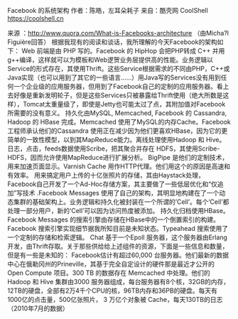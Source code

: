 Facebook 的系统架构
作者：陈皓，左耳朵耗子
来自：酷壳网 CoolShell https://coolshell.cn

来源 ：http://www.quora.com/What-is-Facebooks-architecture （由Micha?l Figuière回答）
根据我现有的阅读和谈话，我所理解的今天Facebook的架构如下：
Web 前端是由 PHP 写的。Facebook 的 HipHop 会把PHP转成 C++ 并用 g++编译，这样就可以为模板和Web逻贺业务层提供高的性能。业务逻辑以Service的形式存在，其使用Thrift。这些Service根据需求的不同由PHP，C++或Java实现（也可以用到了其它的一些语言……）用Java写的Services没有用到任何一个企业级的应用服务器，但用到了Facebook自己的定制的应用服务器。看上去好像是重新发明轮子，但是这些Services只被暴露给Thrift使用（绝大所数是这样），Tomcat太重量级了，即使是Jetty也可能太过了点，其附加值对Facebook所需要的没有意义。
持久化由MySQL, Memcached, Facebook 的 Cassandra, Hadoop 的 HBase 完成。Memcached 使用了MySQL的内存Cache。Facebook 工程师承认他们的Cassandra 使用正在减少因为他们更喜欢HBase，因为它的更简单的一致性模型，以到其MapReduce能力。离线处理使用Hadoop 和 Hive。日志，点击，feeds数据使用Scribe，把其聚合并存在 HDFS，其使用Scribe-HDFS，因而允许使用MapReduce进行扩展分析。
BigPipe 是他们的定制技术，用来加速页面显示。Varnish Cache 用作HTTP代理。他们用这个的原因是高速和有效率。 用来搞定用户上传的十亿张照片的存储，其由Haystack处理，Facebook自己开发了一个Ad-Hoc存储方案，其主要做了一些低层优化和“仅追加”写技术 .Facebook Messages 使用了自己的架构，其明显地构建在了一个动态集群的基础架构上。业务逻辑和持久化被封装在一个所谓的’Cell’。每个‘Cell’都处理一部分用户，新的‘Cell’可以因为访问热度被添加。 持久化归档使用HBase。
Facebook Messages 的搜索引擎由存储在HBase中的一个倒置索引的构建。 Facebook 搜索引擎实现细节据我所知目前是未知状态。Typeahead 搜索使用了一个定制的存储和检索逻辑。 Chat 基于一个Epoll 服务器，这个服务器由Erlang 开发，由Thrift存取。关于那些供给给上述组件的资源，下面是一些信息和数量，但是有一些是未知的：
Facebook估计有超过60,000 台服务器。他们最新的数据中心在俄勒冈州的Prineville，其基于完全自定设计的硬件那是最近才公开的 Open Compute 项目。300 TB 的数据存在 Memcached 中处理。他们的Hadoop 和 Hive 集群由3000 服务器组成，每台服务器有8个核，32GB的内存，12TB的硬盘，全部有2万4千个CPU的核，96TB内存和36PB的硬盘。每天有1000亿的点击量，500亿张照片， 3 万亿个对象被 Cache，每天130TB的日志（2010年7月的数据）